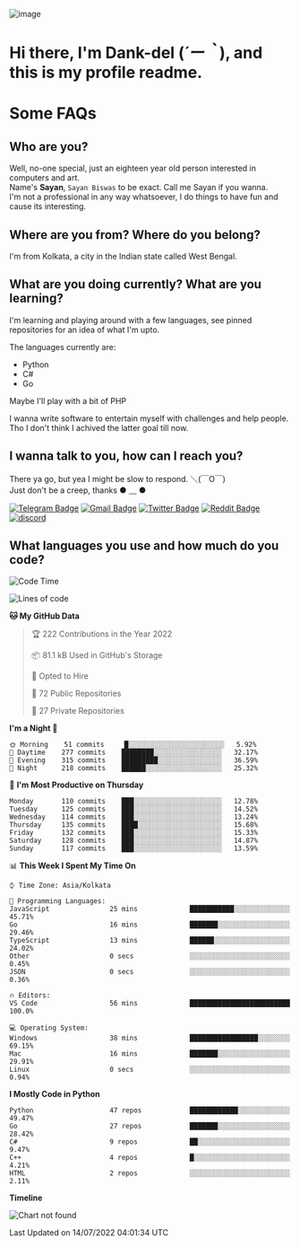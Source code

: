 ![image](https://user-images.githubusercontent.com/63096193/125182844-29f20800-e22f-11eb-8dc9-b0f2d29647bb.png)

# **Hi there, I'm Dank-del (*´ー｀*), and this is my profile readme.**
<!--  [![Profile views](https://gpvc.arturio.dev/dank-del)](https://github.com/dank-del) -->
# Some FAQs

## **Who are you?**

Well, no-one special, just an eighteen year old person interested in computers and art. \
Name's **Sayan**, `Sayan Biswas` to be exact. Call me Sayan if you wanna. \
I'm not a professional in any way whatsoever, I do things to have fun and cause its interesting.

## **Where are you from? Where do you belong?**

I'm from Kolkata, a city in the Indian state called West Bengal.

## **What are you doing currently? What are you learning?**

I'm learning and playing around with a few languages, see pinned repositories for an idea of what I'm upto.

The languages currently are:

- Python
- C#
- Go

Maybe I'll play with a bit of PHP

I wanna write software to entertain myself with challenges and help people. \
Tho I don't think I achived the latter goal till now.

<!--## **Eww, I see a weeb profile.**

Can't help it, it's the best way to hide my face on this account
> Why do people hate weebs .-.

## **Cool, what more interests you?**

My interests are quite, weird. They're scattered all over the place. \
I've been fascinated by music and have studied it since the age of 6, I've performed on stage and on air but yeah now I've been away from that. I specialize in key instruments. \
Another thing that interests me is Media Production, aka, working with audio, video and broadcasting media.

> I just like art in general. also feeds the reason of me being obsessed with Japanese drawings (⋟ ﹏ ⋞)-->

## **I wanna talk to you, how can I reach you?**

There ya go, but yea I might be slow to respond. ＼(￣O￣) \
Just don't be a creep, thanks ● ﹏ ●

[![Telegram Badge](https://img.shields.io/badge/-dank_as_fuck-1ca0f1?style=flat-square&logo=telegram&logoColor=white&link=https://t.me/dank_as_fuck)](https://t.me/dank_as_fuck)
[![Gmail Badge](https://img.shields.io/badge/-chizuru@kanojo.tk-c14438?style=flat-square&logo=Gmail&logoColor=white&link=mailto:chizuru@kanojo.tk)](mailto:chizuru@kanojo.tk)
[![Twitter Badge](https://img.shields.io/twitter/follow/TheDankDel?style=social)](https://twitter.com/TheDankDel)
[![Reddit Badge](https://img.shields.io/reddit/user-karma/combined/dank_as_fuck_?style=social)](https://www.reddit.com/user/dank_as_fuck_/)
[![discord](https://discord-md-badge.vercel.app/api/shield/506536929152466945?style=social)](https://discordapp.com/users/506536929152466945)

## **What languages you use and how much do you code?**

<!--START_SECTION:waka-->
![Code Time](http://img.shields.io/badge/Code%20Time-636%20hrs%2023%20mins-blue)

![Lines of code](https://img.shields.io/badge/From%20Hello%20World%20I%27ve%20Written-761%20Thousand%20lines%20of%20code-blue)

**🐱 My GitHub Data** 

> 🏆 222 Contributions in the Year 2022
 > 
> 📦 81.1 kB Used in GitHub's Storage 
 > 
> 💼 Opted to Hire
 > 
> 📜 72 Public Repositories 
 > 
> 🔑 27 Private Repositories  
 > 
**I'm a Night 🦉** 

```text
🌞 Morning    51 commits     █░░░░░░░░░░░░░░░░░░░░░░░░   5.92% 
🌆 Daytime    277 commits    ████████░░░░░░░░░░░░░░░░░   32.17% 
🌃 Evening    315 commits    █████████░░░░░░░░░░░░░░░░   36.59% 
🌙 Night      218 commits    ██████░░░░░░░░░░░░░░░░░░░   25.32%

```
📅 **I'm Most Productive on Thursday** 

```text
Monday       110 commits    ███░░░░░░░░░░░░░░░░░░░░░░   12.78% 
Tuesday      125 commits    ███░░░░░░░░░░░░░░░░░░░░░░   14.52% 
Wednesday    114 commits    ███░░░░░░░░░░░░░░░░░░░░░░   13.24% 
Thursday     135 commits    ████░░░░░░░░░░░░░░░░░░░░░   15.68% 
Friday       132 commits    ███░░░░░░░░░░░░░░░░░░░░░░   15.33% 
Saturday     128 commits    ███░░░░░░░░░░░░░░░░░░░░░░   14.87% 
Sunday       117 commits    ███░░░░░░░░░░░░░░░░░░░░░░   13.59%

```


📊 **This Week I Spent My Time On** 

```text
⌚︎ Time Zone: Asia/Kolkata

💬 Programming Languages: 
JavaScript               25 mins             ███████████░░░░░░░░░░░░░░   45.71% 
Go                       16 mins             ███████░░░░░░░░░░░░░░░░░░   29.46% 
TypeScript               13 mins             ██████░░░░░░░░░░░░░░░░░░░   24.02% 
Other                    0 secs              ░░░░░░░░░░░░░░░░░░░░░░░░░   0.45% 
JSON                     0 secs              ░░░░░░░░░░░░░░░░░░░░░░░░░   0.36%

🔥 Editors: 
VS Code                  56 mins             █████████████████████████   100.0%

💻 Operating System: 
Windows                  38 mins             █████████████████░░░░░░░░   69.15% 
Mac                      16 mins             ███████░░░░░░░░░░░░░░░░░░   29.91% 
Linux                    0 secs              ░░░░░░░░░░░░░░░░░░░░░░░░░   0.94%

```

**I Mostly Code in Python** 

```text
Python                   47 repos            ████████████░░░░░░░░░░░░░   49.47% 
Go                       27 repos            ███████░░░░░░░░░░░░░░░░░░   28.42% 
C#                       9 repos             ██░░░░░░░░░░░░░░░░░░░░░░░   9.47% 
C++                      4 repos             █░░░░░░░░░░░░░░░░░░░░░░░░   4.21% 
HTML                     2 repos             ░░░░░░░░░░░░░░░░░░░░░░░░░   2.11%

```


**Timeline**

![Chart not found](https://raw.githubusercontent.com/Dank-del/Dank-del/main/charts/bar_graph.png) 


 Last Updated on 14/07/2022 04:01:34 UTC
<!--END_SECTION:waka-->

<!--## **Can I stalk your spotify?**

Um sure.

![OwO Spotify](https://spotify-recently-played-readme.vercel.app/api?user=31fdrsslnr7nvq4ytqwtw7c4rxfm&count=5)-->
